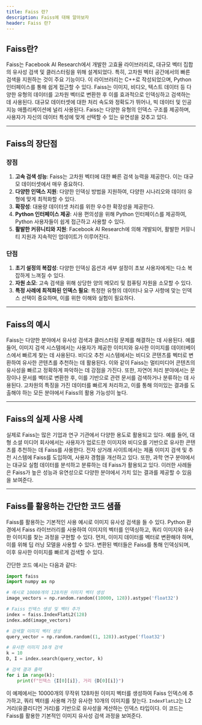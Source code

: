 ```yaml
---
title: Faiss 란?
description: Faiss에 대해 알아보자
header: Faiss 란?
---
```


## Faiss란?

Faiss는 Facebook AI Research에서 개발한 고효율 라이브러리로, 대규모 벡터 집합의 유사성 검색 및 클러스터링을 위해 설계되었다. 특히, 고차원 벡터 공간에서의 빠른 검색을 지원하는 것이 주요 기능이다. 이 라이브러리는 C++로 작성되었으며, Python 인터페이스를 통해 쉽게 접근할 수 있다. Faiss는 이미지, 비디오, 텍스트 데이터 등 다양한 유형의 데이터를 고차원 벡터로 변환한 후 이를 효과적으로 인덱싱하고 검색하는 데 사용된다. 대규모 데이터셋에 대한 처리 속도와 정확도가 뛰어나, 빅 데이터 및 인공 지능 애플리케이션에 널리 사용된다. Faiss는 다양한 유형의 인덱스 구조를 제공하며, 사용자가 자신의 데이터 특성에 맞게 선택할 수 있는 유연성을 갖추고 있다.

---

## Faiss의 장단점

### 장점

1. **고속 검색 성능**: Faiss는 고차원 벡터에 대한 빠른 검색 능력을 제공한다. 이는 대규모 데이터셋에서 매우 중요하다.
2. **다양한 인덱스 지원**: 다양한 인덱싱 방법을 지원하여, 다양한 시나리오와 데이터 유형에 맞게 최적화할 수 있다.
3. **확장성**: 대용량 데이터셋 처리를 위한 우수한 확장성을 제공한다.
4. **Python 인터페이스 제공**: 사용 편의성을 위해 Python 인터페이스를 제공하여, Python 사용자들이 쉽게 접근하고 사용할 수 있다.
5. **활발한 커뮤니티와 지원**: Facebook AI Research에 의해 개발되어, 활발한 커뮤니티 지원과 지속적인 업데이트가 이루어진다.

### 단점

1. **초기 설정의 복잡성**: 다양한 인덱싱 옵션과 세부 설정이 초보 사용자에게는 다소 복잡하게 느껴질 수 있다.
2. **자원 소모**: 고속 검색을 위해 상당한 양의 메모리 및 컴퓨팅 자원을 소모할 수 있다.
3. **특정 사례에 최적화된 인덱스 필요**: 특정한 유형의 데이터나 요구 사항에 맞는 인덱스 선택이 중요하며, 이를 위한 이해와 실험이 필요하다.

---

## Faiss의 예시

Faiss는 다양한 분야에서 유사성 검색과 클러스터링 문제를 해결하는 데 사용된다. 예를 들어, 이미지 검색 시스템에서는 사용자가 제공한 이미지와 유사한 이미지를 데이터베이스에서 빠르게 찾는 데 사용된다. 비디오 추천 시스템에서는 비디오 콘텐츠를 벡터로 변환하여 유사한 콘텐츠를 추천하는 데 활용된다. 이와 같이 Faiss는 멀티미디어 콘텐츠의 유사성을 빠르고 정확하게 파악하는 데 강점을 가진다. 또한, 자연어 처리 분야에서는 문장이나 문서를 벡터로 변환한 후, 이를 기반으로 관련 문서를 검색하거나 분류하는 데 사용된다. 고차원의 특징을 가진 데이터를 빠르게 처리하고, 이를 통해 의미있는 결과를 도출해야 하는 모든 분야에서 Faiss의 활용 가능성이 높다.

---

## Faiss의 실제 사용 사례

실제로 Faiss는 많은 기업과 연구 기관에서 다양한 용도로 활용되고 있다. 예를 들어, 대형 소셜 미디어 회사에서는 사용자가 업로드한 이미지와 비디오를 기반으로 유사한 콘텐츠를 추천하는 데 Faiss를 사용한다. 전자 상거래 사이트에서는 제품 이미지 검색 및 추천 시스템에 Faiss를 도입하여, 사용자 경험을 개선하고 있다. 또한, 과학 연구 분야에서는 대규모 실험 데이터를 분석하고 분류하는 데 Faiss가 활용되고 있다. 이러한 사례들은 Faiss가 높은 성능과 유연성으로 다양한 분야에서 가치 있는 결과를 제공할 수 있음을 보여준다.

---

## Faiss를 활용하는 간단한 코드 샘플

Faiss를 활용하는 기본적인 사용 예시로 이미지 유사성 검색을 들 수 있다. Python 환경에서 Faiss 라이브러리를 사용하여 이미지의 벡터를 인덱싱하고, 쿼리 이미지와 유사한 이미지를 찾는 과정을 구현할 수 있다. 먼저, 이미지 데이터를 벡터로 변환해야 하며, 이를 위해 딥 러닝 모델을 사용할 수 있다. 변환된 벡터들은 Faiss를 통해 인덱싱되며, 이후 유사한 이미지를 빠르게 검색할 수 있다.

간단한 코드 예시는 다음과 같다:

```python
import faiss
import numpy as np

# 예시로 10000개의 128차원 이미지 벡터 생성
image_vectors = np.random.random((10000, 128)).astype('float32')

# Faiss 인덱스 생성 및 벡터 추가
index = faiss.IndexFlatL2(128)
index.add(image_vectors)

# 검색할 이미지 벡터 생성
query_vector = np.random.random((1, 128)).astype('float32')

# 유사한 이미지 10개 검색
k = 10
D, I = index.search(query_vector, k)

# 검색 결과 출력
for i in range(k):
    print(f"인덱스 {I[0][i]}, 거리 {D[0][i]}")
```

이 예제에서는 10000개의 무작위 128차원 이미지 벡터를 생성하여 Faiss 인덱스에 추가하고, 쿼리 벡터를 사용해 가장 유사한 10개의 이미지를 찾는다. `IndexFlatL2`는 L2 거리(유클리디언 거리)를 기반으로 유사성을 계산하는 인덱스 타입이다. 이 코드는 Faiss를 활용한 기본적인 이미지 유사성 검색 과정을 보여준다.
